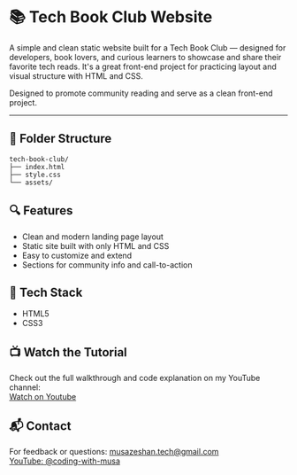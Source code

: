 # 📚 Tech Book Club Website

A simple and clean static website built for a Tech Book Club — designed for developers, book lovers, and curious learners to showcase and share their favorite tech reads. It's a great front-end project for practicing layout and visual structure with HTML and CSS.

Designed to promote community reading and serve as a clean front-end project.

---

## 📁 Folder Structure
```
tech-book-club/
├── index.html
├── style.css
└── assets/
```

## 🔍 Features

- Clean and modern landing page layout
- Static site built with only HTML and CSS
- Easy to customize and extend
- Sections for community info and call-to-action


## 🚀 Tech Stack

- HTML5  
- CSS3  


## 📺 Watch the Tutorial

Check out the full walkthrough and code explanation on my YouTube channel:  
[Watch on Youtube](https://youtube.com/@CodingwithMusa)


## 📬 Contact

For feedback or questions:
musazeshan.tech@gmail.com  
[YouTube: @coding-with-musa](https://youtube.com/@coding-with-musa)

